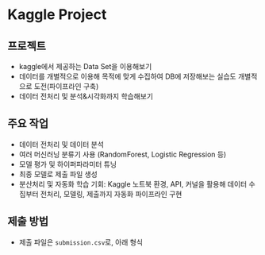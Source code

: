 # Kaggle Project

## 프로젝트 
- kaggle에서 제공하는 Data Set을 이용해보기
- 데이터를 개별적으로 이용해 목적에 맞게 수집하여 DB에 저장해보는 실습도 개별적으로 도전(파이프라인 구축)
- 데이터 전처리 및 분석&시각화까지 학습해보기

## 주요 작업
- 데이터 전처리 및 데이터 분석
- 여러 머신러닝 분류기 사용 (RandomForest, Logistic Regression 등)
- 모델 평가 및 하이퍼파라미터 튜닝
- 최종 모델로 제출 파일 생성
- 분산처리 및 자동화 학습 기회: Kaggle 노트북 환경, API, 커널을 활용해 데이터 수집부터 전처리, 모델링, 제출까지 자동화 파이프라인 구현

## 제출 방법
- 제출 파일은 `submission.csv`로, 아래 형식
